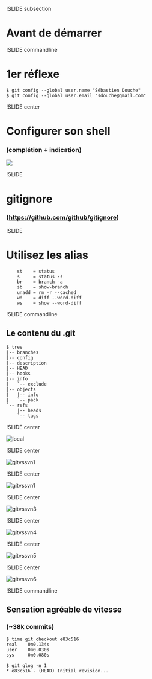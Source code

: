 !SLIDE subsection

# Avant de démarrer

!SLIDE commandline

# 1er réflexe

	$ git config --global user.name "Sébastien Douche"
	$ git config --global user.email "sdouche@gmail.com"

!SLIDE center

# Configurer son shell 
### (complétion + indication)

![](git-prompt.png)

!SLIDE

# gitignore
### (https://github.com/github/gitignore)

!SLIDE

# Utilisez les alias

        st    = status
        s     = status -s
        br    = branch -a
        sb    = show-branch
        unadd = rm -r --cached
        wd    = diff --word-diff
        ws    = show --word-diff


!SLIDE commandline

## Le contenu du .git

	$ tree
	|-- branches
	|-- config
	|-- description
	|-- HEAD
	|-- hooks
	|-- info
	|   `-- exclude
	|-- objects
	|   |-- info
	|   `-- pack
	`-- refs
	    |-- heads
	    `-- tags

!SLIDE center

![local](localfirst.jpg)

!SLIDE center

![gitvssvn1](ChartClone.png)

!SLIDE center

![gitvssvn1](ChartSize.png)

!SLIDE center

![gitvssvn3](ChartCommit.png)

!SLIDE center

![gitvssvn4](ChartAdd.png)

!SLIDE center

![gitvssvn5](ChartLog.png)

!SLIDE center

![gitvssvn6](ChartDiff.png)

!SLIDE commandline

## Sensation agréable de vitesse
### (~38k commits)

	$ time git checkout e83c516
	real    0m0.134s
	user    0m0.030s
	sys     0m0.080s

	$ git glog -n 1
	* e83c516 - (HEAD) Initial revision...
